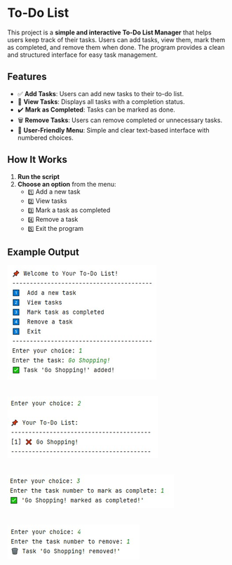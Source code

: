 # To-Do List

This project is a **simple and interactive To-Do List Manager** that helps users keep track of their tasks. Users can add tasks, view them, mark them as completed, and remove them when done. The program provides a clean and structured interface for easy task management.

## Features

- ✅ **Add Tasks**: Users can add new tasks to their to-do list.
- 📌 **View Tasks**: Displays all tasks with a completion status.
- ✔️ **Mark as Completed**: Tasks can be marked as done.
- 🗑 **Remove Tasks**: Users can remove completed or unnecessary tasks.
- 🎨 **User-Friendly Menu**: Simple and clear text-based interface with numbered choices.

## How It Works

1. **Run the script**
2. **Choose an option** from the menu:
   - `1️⃣` Add a new task  
   - `2️⃣` View tasks  
   - `3️⃣` Mark a task as completed  
   - `4️⃣` Remove a task  
   - `5️⃣` Exit the program  

## Example Output
![Project Image](image.jpg)  
<br>  
![Project Image](image1.jpg)  
<br>  
![Project Image](image3.jpg)  
<br>  
![Project Image](image4.jpg)

